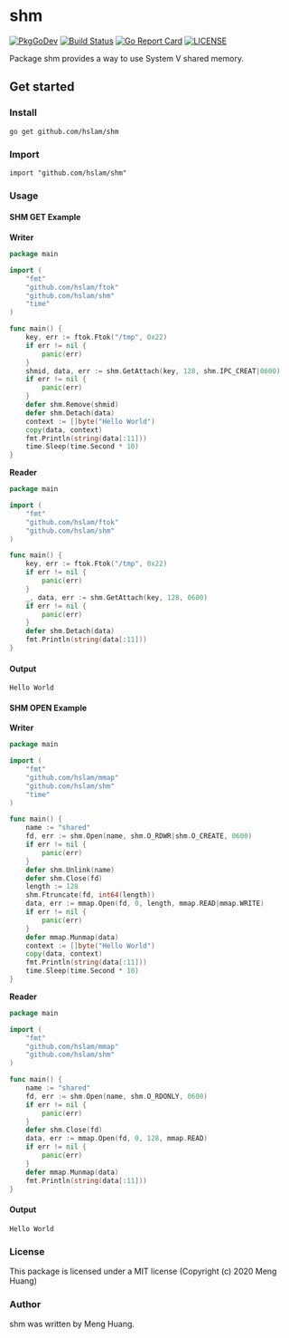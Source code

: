 # shm
[![PkgGoDev](https://pkg.go.dev/badge/github.com/hslam/shm)](https://pkg.go.dev/github.com/hslam/shm)
[![Build Status](https://api.travis-ci.com/hslam/shm.svg?branch=master)](https://travis-ci.com/hslam/shm)
[![Go Report Card](https://goreportcard.com/badge/github.com/hslam/shm)](https://goreportcard.com/report/github.com/hslam/shm)
[![LICENSE](https://img.shields.io/github/license/hslam/shm.svg?style=flat-square)](https://github.com/hslam/shm/blob/master/LICENSE)

Package shm provides a way to use System V shared memory.

## Get started

### Install
```
go get github.com/hslam/shm
```
### Import
```
import "github.com/hslam/shm"
```
### Usage
#### SHM GET Example
**Writer**
```go
package main

import (
	"fmt"
	"github.com/hslam/ftok"
	"github.com/hslam/shm"
	"time"
)

func main() {
	key, err := ftok.Ftok("/tmp", 0x22)
	if err != nil {
		panic(err)
	}
	shmid, data, err := shm.GetAttach(key, 128, shm.IPC_CREAT|0600)
	if err != nil {
		panic(err)
	}
	defer shm.Remove(shmid)
	defer shm.Detach(data)
	context := []byte("Hello World")
	copy(data, context)
	fmt.Println(string(data[:11]))
	time.Sleep(time.Second * 10)
}
```
**Reader**
```go
package main

import (
	"fmt"
	"github.com/hslam/ftok"
	"github.com/hslam/shm"
)

func main() {
	key, err := ftok.Ftok("/tmp", 0x22)
	if err != nil {
		panic(err)
	}
	_, data, err := shm.GetAttach(key, 128, 0600)
	if err != nil {
		panic(err)
	}
	defer shm.Detach(data)
	fmt.Println(string(data[:11]))
}
```
#### Output
```
Hello World
```

#### SHM OPEN Example
**Writer**
```go
package main

import (
	"fmt"
	"github.com/hslam/mmap"
	"github.com/hslam/shm"
	"time"
)

func main() {
	name := "shared"
	fd, err := shm.Open(name, shm.O_RDWR|shm.O_CREATE, 0600)
	if err != nil {
		panic(err)
	}
	defer shm.Unlink(name)
	defer shm.Close(fd)
	length := 128
	shm.Ftruncate(fd, int64(length))
	data, err := mmap.Open(fd, 0, length, mmap.READ|mmap.WRITE)
	if err != nil {
		panic(err)
	}
	defer mmap.Munmap(data)
	context := []byte("Hello World")
	copy(data, context)
	fmt.Println(string(data[:11]))
	time.Sleep(time.Second * 10)
}
```
**Reader**
```go
package main

import (
	"fmt"
	"github.com/hslam/mmap"
	"github.com/hslam/shm"
)

func main() {
	name := "shared"
	fd, err := shm.Open(name, shm.O_RDONLY, 0600)
	if err != nil {
		panic(err)
	}
	defer shm.Close(fd)
	data, err := mmap.Open(fd, 0, 128, mmap.READ)
	if err != nil {
		panic(err)
	}
	defer mmap.Munmap(data)
	fmt.Println(string(data[:11]))
}
```
#### Output
```
Hello World
```

### License
This package is licensed under a MIT license (Copyright (c) 2020 Meng Huang)


### Author
shm was written by Meng Huang.



